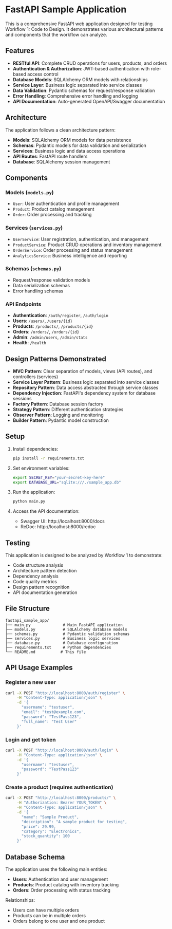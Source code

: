 # FastAPI Sample Application

This is a comprehensive FastAPI web application designed for testing Workflow 1: Code to Design. It demonstrates various architectural patterns and components that the workflow can analyze.

## Features

- **RESTful API**: Complete CRUD operations for users, products, and orders
- **Authentication & Authorization**: JWT-based authentication with role-based access control
- **Database Models**: SQLAlchemy ORM models with relationships
- **Service Layer**: Business logic separated into service classes
- **Data Validation**: Pydantic schemas for request/response validation
- **Error Handling**: Comprehensive error handling and logging
- **API Documentation**: Auto-generated OpenAPI/Swagger documentation

## Architecture

The application follows a clean architecture pattern:

- **Models**: SQLAlchemy ORM models for data persistence
- **Schemas**: Pydantic models for data validation and serialization
- **Services**: Business logic and data access operations
- **API Routes**: FastAPI route handlers
- **Database**: SQLAlchemy session management

## Components

### Models (`models.py`)
- `User`: User authentication and profile management
- `Product`: Product catalog management
- `Order`: Order processing and tracking

### Services (`services.py`)
- `UserService`: User registration, authentication, and management
- `ProductService`: Product CRUD operations and inventory management
- `OrderService`: Order processing and status management
- `AnalyticsService`: Business intelligence and reporting

### Schemas (`schemas.py`)
- Request/response validation models
- Data serialization schemas
- Error handling schemas

### API Endpoints
- **Authentication**: `/auth/register`, `/auth/login`
- **Users**: `/users/`, `/users/{id}`
- **Products**: `/products/`, `/products/{id}`
- **Orders**: `/orders/`, `/orders/{id}`
- **Admin**: `/admin/users`, `/admin/stats`
- **Health**: `/health`

## Design Patterns Demonstrated

- **MVC Pattern**: Clear separation of models, views (API routes), and controllers (services)
- **Service Layer Pattern**: Business logic separated into service classes
- **Repository Pattern**: Data access abstracted through service classes
- **Dependency Injection**: FastAPI's dependency system for database sessions
- **Factory Pattern**: Database session factory
- **Strategy Pattern**: Different authentication strategies
- **Observer Pattern**: Logging and monitoring
- **Builder Pattern**: Pydantic model construction

## Setup

1. Install dependencies:
   ```bash
   pip install -r requirements.txt
   ```

2. Set environment variables:
   ```bash
   export SECRET_KEY="your-secret-key-here"
   export DATABASE_URL="sqlite:///./sample_app.db"
   ```

3. Run the application:
   ```bash
   python main.py
   ```

4. Access the API documentation:
   - Swagger UI: http://localhost:8000/docs
   - ReDoc: http://localhost:8000/redoc

## Testing

This application is designed to be analyzed by Workflow 1 to demonstrate:
- Code structure analysis
- Architecture pattern detection
- Dependency analysis
- Code quality metrics
- Design pattern recognition
- API documentation generation

## File Structure

```
fastapi_sample_app/
├── main.py              # Main FastAPI application
├── models.py            # SQLAlchemy database models
├── schemas.py           # Pydantic validation schemas
├── services.py          # Business logic services
├── database.py          # Database configuration
├── requirements.txt     # Python dependencies
└── README.md           # This file
```

## API Usage Examples

### Register a new user
```bash
curl -X POST "http://localhost:8000/auth/register" \
     -H "Content-Type: application/json" \
     -d '{
       "username": "testuser",
       "email": "test@example.com",
       "password": "TestPass123",
       "full_name": "Test User"
     }'
```

### Login and get token
```bash
curl -X POST "http://localhost:8000/auth/login" \
     -H "Content-Type: application/json" \
     -d '{
       "username": "testuser",
       "password": "TestPass123"
     }'
```

### Create a product (requires authentication)
```bash
curl -X POST "http://localhost:8000/products/" \
     -H "Authorization: Bearer YOUR_TOKEN" \
     -H "Content-Type: application/json" \
     -d '{
       "name": "Sample Product",
       "description": "A sample product for testing",
       "price": 29.99,
       "category": "Electronics",
       "stock_quantity": 100
     }'
```

## Database Schema

The application uses the following main entities:

- **Users**: Authentication and user management
- **Products**: Product catalog with inventory tracking
- **Orders**: Order processing with status tracking

Relationships:
- Users can have multiple orders
- Products can be in multiple orders
- Orders belong to one user and one product
